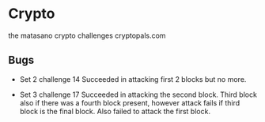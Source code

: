 Crypto
======
the matasano crypto challenges cryptopals.com

Bugs
----
* Set 2 challenge 14
Succeeded in attacking first 2 blocks but no more.

* Set 3 challenge 17
Succeeded in attacking the second block.  Third block also if there was a
fourth block present, however attack fails if third block is the final
block. Also failed to attack the first block.




